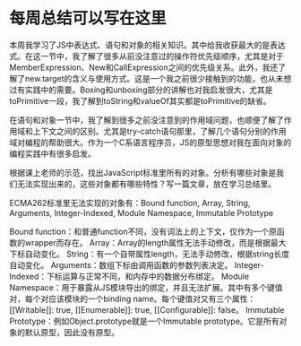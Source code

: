 # 每周总结可以写在这里

本周我学习了JS中表达式、语句和对象的相关知识。其中给我收获最大的是表达式。在这一节中，我了解了很多从前没注意过的操作符优先级顺序，尤其是对于MemberExpression、New和CallExpression之间的优先级关系。此外，我还了解了new.target的含义与使用方式。这是一个我之前很少接触到的功能，也从未想过有实践中的需要。Boxing和unboxing部分的讲解也对我启发很大，尤其是toPrimitive一段，我了解到toString和valueOf其实都是toPrimitive的缺省。

在语句和对象一节中，我了解到很多之前没注意到的作用域问题，也顺便了解了作用域和上下文之间的区别。尤其是try-catch语句那里，了解几个语句分别的作用域对编程的帮助很大。作为一个C系语言程序员，JS的原型思想对我在面向对象的编程实践中有很多启发。


根据课上老师的示范，找出JavaScript标准里所有的对象。分析有哪些对象是我们无法实现出来的，这些对象都有哪些特性？写一篇文章，放在学习总结里。

ECMA262标准里无法实现的对象有：Bound function, Array, String, Arguments, Integer-Indexed, Module Namespace, Immutable Prototype

Bound function：和普通function不同，没有词法上的上下文，仅作为一个原函数的wrapper而存在。
Array：Array的length属性无法手动修改，而是根据最大下标自动变化。
String：有一个自带属性length，无法手动修改，根据string长度自动变化。
Arguments：数组下标由调用函数的参数列表决定。
Integer-Indexed：下标运算与正常不同，和内存中的数据分布绑定。
Module Namespace：用于暴露从JS模块导出的绑定，并且无法扩展。其中有多个键值对，每个对应该模块的一个binding name。每个键值对又有三个属性：[[Writable]]: true, [[Enumerable]]: true, [[Configurable]]: false。
Immutable Prototype：例如Object.prototype就是一个Immutable prototype。它是所有对象的默认原型，因此没有原型。